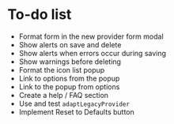 # To-do list

- Format form in the new provider form modal
- Show alerts on save and delete
- Show alerts when errors occur during saving
- Show warnings before deleting
- Format the icon list popup
- Link to options from the popup
- Link to the popup from options
- Create a help / FAQ section
- Use and test `adaptLegacyProvider`
- Implement Reset to Defaults button
